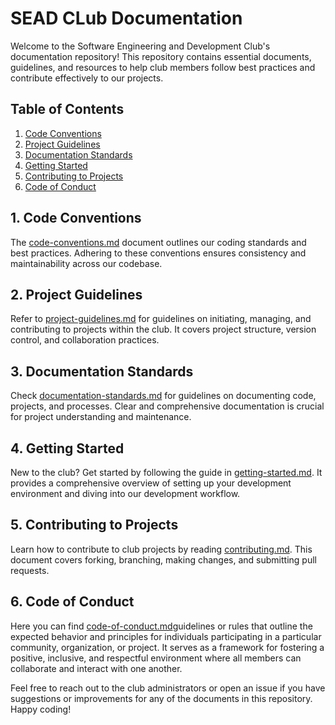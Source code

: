 # SEAD CLub Documentation

Welcome to the Software Engineering and Development Club's documentation repository! This repository contains essential documents, guidelines, and resources to help club members follow best practices and contribute effectively to our projects.

## Table of Contents

1. [Code Conventions](code-conventions.md)
2. [Project Guidelines](project-guidelines.md)
3. [Documentation Standards](documentation-standards.md)
4. [Getting Started](getting-started.md)
5. [Contributing to Projects](contributing.md)
6. [Code of Conduct](code-of-conduct.md)

## 1. Code Conventions

The [code-conventions.md](code-conventions.md) document outlines our coding standards and best practices. Adhering to these conventions ensures consistency and maintainability across our codebase.

## 2. Project Guidelines

Refer to [project-guidelines.md](project-guidelines.md) for guidelines on initiating, managing, and contributing to projects within the club. It covers project structure, version control, and collaboration practices.

## 3. Documentation Standards

Check [documentation-standards.md](documentation-standards.md) for guidelines on documenting code, projects, and processes. Clear and comprehensive documentation is crucial for project understanding and maintenance.

## 4. Getting Started

New to the club? Get started by following the guide in [getting-started.md](getting-started.md). It provides a comprehensive overview of setting up your development environment and diving into our development workflow.

## 5. Contributing to Projects

Learn how to contribute to club projects by reading [contributing.md](contributing.md). This document covers forking, branching, making changes, and submitting pull requests.

## 6. Code of Conduct

Here you can find [code-of-conduct.md](code-of-conduct.md)guidelines or rules that outline the expected behavior and principles for individuals participating in a particular community, organization, or project. It serves as a framework for fostering a positive, inclusive, and respectful environment where all members can collaborate and interact with one another.

Feel free to reach out to the club administrators or open an issue if you have suggestions or improvements for any of the documents in this repository. Happy coding!
